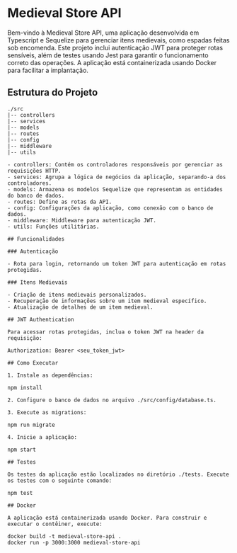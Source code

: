 # Medieval Store API

Bem-vindo à Medieval Store API, uma aplicação desenvolvida em Typescript e Sequelize para gerenciar itens medievais, como espadas feitas sob encomenda. Este projeto inclui autenticação JWT para proteger rotas sensíveis, além de testes usando Jest para garantir o funcionamento correto das operações. A aplicação está containerizada usando Docker para facilitar a implantação.

## Estrutura do Projeto

```plaintext
./src
|-- controllers
|-- services
|-- models
|-- routes
|-- config
|-- middleware
|-- utils

- controllers: Contém os controladores responsáveis por gerenciar as requisições HTTP.
- services: Agrupa a lógica de negócios da aplicação, separando-a dos controladores.
- models: Armazena os modelos Sequelize que representam as entidades do banco de dados.
- routes: Define as rotas da API.
- config: Configurações da aplicação, como conexão com o banco de dados.
- middleware: Middleware para autenticação JWT.
- utils: Funções utilitárias.

## Funcionalidades

### Autenticação

- Rota para login, retornando um token JWT para autenticação em rotas protegidas.

### Itens Medievais

- Criação de itens medievais personalizados.
- Recuperação de informações sobre um item medieval específico.
- Atualização de detalhes de um item medieval.

## JWT Authentication

Para acessar rotas protegidas, inclua o token JWT na header da requisição:

Authorization: Bearer <seu_token_jwt>

## Como Executar

1. Instale as dependências:

npm install

2. Configure o banco de dados no arquivo ./src/config/database.ts.

3. Execute as migrations:

npm run migrate

4. Inicie a aplicação:

npm start

## Testes

Os testes da aplicação estão localizados no diretório ./tests. Execute os testes com o seguinte comando:

npm test

## Docker

A aplicação está containerizada usando Docker. Para construir e executar o contêiner, execute:

docker build -t medieval-store-api .
docker run -p 3000:3000 medieval-store-api
